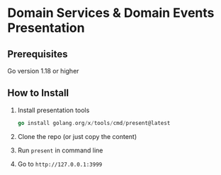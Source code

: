 # Domain Services & Domain Events Presentation

## Prerequisites
Go version 1.18 or higher

## How to Install
1. Install presentation tools 

    ```go
    go install golang.org/x/tools/cmd/present@latest
    ```
2. Clone the repo (or just copy the content)
3. Run `present` in command line
4. Go to `http://127.0.0.1:3999`